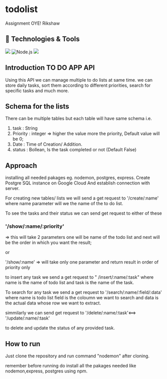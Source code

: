 # todolist
Assignment OYE! Rikshaw

## 🔧 Technologies & Tools

![](https://img.shields.io/badge/Tools-PostgreSQL-informational?style=flat&logo=postgresql&logoColor=white&color=2bbc8a)
![Node.js](https://img.shields.io/badge/-Node.js-333333?style=flat&logo=node.js)
<img src="https://img.shields.io/badge/Google%20Cloud%20-%234285F4.svg?&style=for-the-badge&logo=google-cloud&logoColor=white"/>

## Introduction TO DO APP API 
  Using this API we can manage multiple to do lists at same time. we can store daily tasks, sort them according to different priorities, search for specific tasks and much more.

## Schema for the lists

There can be multiple tables but each table will have same schema i.e.

1) task : String
2) Priority : integer => higher the value more the priority, Default value will be 0;
3) Date : Time of Creation/ Addition.
4) status : Bollean, Is the task completed or not (Default False)

## Approach ##


installing all needed pakages eg. nodemon, postgres, express.
Create Postgre SQL instance on Google Cloud And establish connection with server.



For creating new tables/ lists we will send a get request to  '/create/:name' where name parameter will we the name of the to do list.


To see the tasks and their status  we can send get request to either of these 

### '/show/:name/:priority'
 => this will take 2 parameters one will be name of the todo list and next will be the order in which you want the result;

or

'/show/:name'
=> will take only one parameter and return result in order of priority only


to insert any task we send a get request to 
" /insert/:name/:task"
where name is the name of todo list and task is the name of the task.


To search for any task we send a get request to 
'/search/:name/:field/:data'
where name is todo list
field is the coloumn we want to search and data is the actual data whose row we want to extract.

simmilarly we can send get request to 
'/delete/:name/:task'<==> '/update/:name/:task'

 to delete and update the status of any provided task.



## How to run

Just clone the repository and run command "nodemon" after cloning.

remember before running do install all the pakages needed like nodemon,express, postgres using npm.
